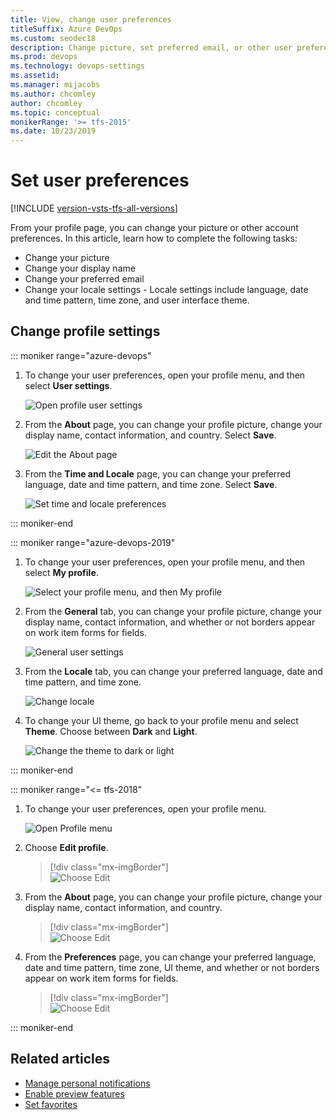 ```yaml
---
title: View, change user preferences 
titleSuffix: Azure DevOps
ms.custom: seodec18
description: Change picture, set preferred email, or other user preferences from your profile defined for Azure DevOps 
ms.prod: devops
ms.technology: devops-settings
ms.assetid: 
ms.manager: mijacobs
ms.author: chcomley
author: chcomley
ms.topic: conceptual
monikerRange: '>= tfs-2015'
ms.date: 10/23/2019
---
```


# Set user preferences

[!INCLUDE [version-vsts-tfs-all-versions](../../_shared/version-vsts-tfs-all-versions.md)]

From your profile page, you can change your picture or other account preferences. In this article, learn how to complete the following tasks:

- Change your picture
- Change your display name
- Change your preferred email
- Change your locale settings - Locale settings include language, date and time pattern, time zone, and user interface theme.

## Change profile settings  

::: moniker range="azure-devops"

1. To change your user preferences, open your profile menu, and then select **User settings**.

   ![Open profile user settings](_img/open-profile-user-settings.png)

2. From the **About** page, you can change your profile picture, change your display name, contact information, and country. Select **Save**.

   ![Edit the About page](_img/edit-about-page.png)

3. From the **Time and Locale** page, you can change your preferred language, date and time pattern, and time zone. Select **Save**.

   ![Set time and locale preferences](_img/set-time-and-locale-user-preferences.png)

::: moniker-end

::: moniker range="azure-devops-2019"  

1. To change your user preferences, open your profile menu, and then select **My profile**.

   ![Select your profile menu, and then My profile](_img/select-profile-my-profile-2019.png) 

2. From the **General** tab, you can change your profile picture, change your display name, contact information, and whether or not borders appear on work item forms for fields.

	![General user settings](_img/general-user-settings-2019.png)

3. From the **Locale** tab, you can change your preferred language, date and time pattern, and time zone. 

   ![Change locale](_img/locale-user-settings-2019.png)

4. To change your UI theme, go back to your profile menu and select **Theme**. Choose between **Dark** and **Light**.

   ![Change the theme to dark or light](_img/change-theme-2019.png)

::: moniker-end

::: moniker range="<= tfs-2018" 

1. To change your user preferences, open your profile menu.

	![Open Profile menu](../../_shared/_img/settings/open-profile-tfs-2017.png)

2. Choose **Edit profile**. 

	> [!div class="mx-imgBorder"]  
	> ![Choose Edit ](../../_shared/_img/settings/profile-jamal-h.png)

3. From the **About** page, you can change your profile picture, change your display name, contact information, and country. 

	> [!div class="mx-imgBorder"]  
	> ![Choose Edit ](../../_shared/_img/settings/edit-profile-about-dialog.png)

4. From the **Preferences** page, you can change your preferred language, date and time pattern, time zone, UI theme, and whether or not borders appear on work item forms for fields.

	> [!div class="mx-imgBorder"]  
	> ![Choose Edit ](../../_shared/_img/settings/edit-profile-preferences-dialog.png)

::: moniker-end

## Related articles

- [Manage personal notifications](../../notifications/howto-manage-personal-notifications.md)
- [Enable preview features](../../project/navigation/preview-features.md)
- [Set favorites](../../notifications/howto-manage-personal-notifications.md)


<!--- 
<table width="80%">
<tbody valign="top">
<tr>
<th width="35%">Area</th>
<th width="65%">Task</th>
</tr>
<tr>
<td>Security</td>
<td>
<ul>
<li><a href="../../accounts/use-personal-access-tokens-to-authenticate.md" data-raw-source="[Personal access tokens](../../accounts/use-personal-access-tokens-to-authenticate.md)">Personal access tokens</a></li>
<li><a href="../../repos/git/auth-overview.md#alternate-credentials" data-raw-source="[Alternate authentication credentials](../../repos/git/auth-overview.md#alternate-credentials)">Alternate authentication credentials</a></li>
<li><a href="../../integrate/get-started/authentication/oauth.md" data-raw-source="[OAuth authorizations](../../integrate/get-started/authentication/oauth.md)">OAuth authorizations</a></li>
<li><a href="../../repos/git/use-ssh-keys-to-authenticate.md" data-raw-source="[SSH public keys](../../repos/git/use-ssh-keys-to-authenticate.md)">SSH public keys</a></li>
 <li><a href="manage-authorizations.md" data-raw-source="[Manage authorizations](manage-authorizations.md)">Manage authorizations</a></li>
</ul>
</td>
</tr>
<tr>
<td>Other</td>
<td>
<ul>
<li><a href="../../notifications/howto-manage-personal-notifications.md" data-raw-source="[Manage personal notifications](../../notifications/howto-manage-personal-notifications.md)">Manage personal notifications</a></li>
<li><a href="../../integrate/concepts/rate-limits.md" data-raw-source="[Usage](../../integrate/concepts/rate-limits.md)">Usage</a></li>
<li><a href="../../project/navigation/preview-features.md" data-raw-source="[Enable preview features](../../project/navigation/preview-features.md)">Enable preview features</a></li>
<li><a href="../../project/navigation/set-favorites.md" data-raw-source="[Set favorites](../../notifications/howto-manage-personal-notifications.md)">Set favorites</a></li> 
</ul>
</td>
</tr>
</tbody>
</table>
--> 



